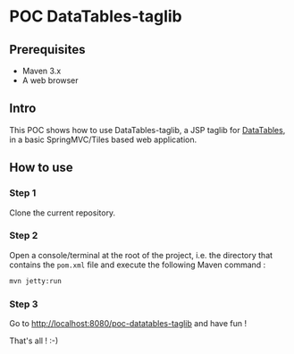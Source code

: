 # POC DataTables-taglib

## Prerequisites
 - Maven 3.x
 - A web browser 

## Intro
This POC shows how to use DataTables-taglib, a JSP taglib for [DataTables](http://datatables.net), in a basic SpringMVC/Tiles based web application.

## How to use

### Step 1
Clone the current repository.

### Step 2
Open a console/terminal at the root of the project, i.e. the directory that contains the `pom.xml` file and execute the following Maven command :

``` html
mvn jetty:run
```

### Step 3
Go to [http://localhost:8080/poc-datatables-taglib](http://localhost:8080/poc-datatables-taglib) and have fun !

That's all ! :-)